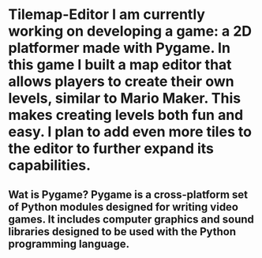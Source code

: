 # Tilemap-Editor I am currently working on developing a game: a **2D platformer** made with Pygame. In this game I built a **map editor** that allows players to create their own levels, similar to **Mario Maker**. This makes creating levels both fun and easy. I plan to add even more **tiles** to the editor to further expand its capabilities.  

## Wat is Pygame? Pygame is a **cross-platform** set of **Python** modules designed for writing **video games**. It includes **computer graphics** and **sound libraries** designed to be used with the **Python** programming language.
